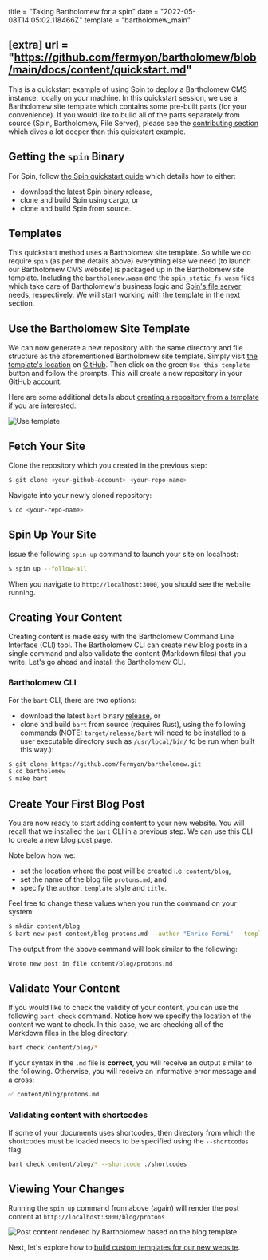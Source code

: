 title = "Taking Bartholomew for a spin"
date = "2022-05-08T14:05:02.118466Z"
template = "bartholomew_main"

[extra]
url = "https://github.com/fermyon/bartholomew/blob/main/docs/content/quickstart.md"
---
This is a quickstart example of using Spin to deploy a Bartholomew CMS instance, locally on your machine. In this quickstart session, we use a Bartholomew site template which contains some pre-built parts (for your convenience). If you would like to build all of the parts separately from source (Spin, Bartholomew, File Server), please see the [contributing section](https://bartholomew.fermyon.dev/contributing) which dives a lot deeper than this quickstart example.

## Getting the `spin` Binary

For Spin, follow [the Spin quickstart guide](https://spin.fermyon.dev/quickstart) which details how to either:
- download the latest Spin binary release,
- clone and build Spin using cargo, or
- clone and build Spin from source.

## Templates

This quickstart method uses a Bartholomew site template. So while we do require `spin` (as per the details above) everything else we need (to launch our Bartholomew CMS website) is packaged up in the Bartholomew site template. Including the `bartholomew.wasm` and the `spin_static_fs.wasm` files which take care of Bartholomew's business logic and [Spin's file server](https://github.com/fermyon/spin-fileserver) needs, respectively. We will start working with the template in the next section.

## Use the Bartholomew Site Template

We can now generate a new repository with the same directory and file structure as the aforementioned Bartholomew site template. Simply visit [the template's location](https://github.com/fermyon/bartholomew-site-template) on [GitHub](https://github.com/fermyon/bartholomew-site-template). Then click on the green `Use this template` button and follow the prompts. This will create a new repository in your GitHub account.

Here are some additional details about [creating a repository from a template](https://docs.github.com/en/repositories/creating-and-managing-repositories/creating-a-repository-from-a-template) if you are interested.

![Use template](../static/image/docs/use-template.png)

## Fetch Your Site

Clone the repository which you created in the previous step: 

```bash
$ git clone <your-github-account> <your-repo-name>
```

Navigate into your newly cloned repository:

```bash
$ cd <your-repo-name>
```

## Spin Up Your Site

Issue the following `spin up` command to launch your site on localhost:

```bash
$ spin up --follow-all
```

When you navigate to `http://localhost:3000`, you should see the website running.

## Creating Your Content

Creating content is made easy with the Bartholomew Command Line Interface (CLI) tool. The Bartholomew CLI can create new blog posts in a single command and also validate the content (Markdown files) that you write. Let's go ahead and install the Bartholomew CLI.

### Bartholomew CLI

For the `bart` CLI, there are two options:
- download the latest `bart` binary [release](https://github.com/fermyon/bartholomew/releases/), or
- clone and build `bart` from source (requires Rust), using the following commands (NOTE: `target/release/bart` will need to be installed to a user executable directory such as `/usr/local/bin/` to be run when built this way.):

```bash
$ git clone https://github.com/fermyon/bartholomew.git
$ cd bartholomew
$ make bart
```

## Create Your First Blog Post

You are now ready to start adding content to your new website. You will recall that we installed the `bart` CLI in a previous step. We can use this CLI to create a new blog post page.

Note below how we:
- set the location where the post will be created i.e. `content/blog`,
- set the name of the blog file `protons.md`, and
- specify the `author`, `template` style and `title`.

Feel free to change these values when you run the command on your system:

```bash
$ mkdir content/blog
$ bart new post content/blog protons.md --author "Enrico Fermi" --template "blog" --title "On the Recombination of Neutrons and Protons"
```

The output from the above command will look similar to the following:

```bash
Wrote new post in file content/blog/protons.md
```

## Validate Your Content

If you would like to check the validity of your content, you can use the following `bart check` command. Notice how we specify the location of the content we want to check. In this case, we are checking all of the Markdown files in the blog directory:

```bash
bart check content/blog/*
```

If your syntax in the `.md` file is **correct**, you will receive an output similar to the following. Otherwise, you will receive an informative error message and a cross:

```bash
✅ content/blog/protons.md
```

### Validating content with shortcodes

If some of your documents uses shortcodes, then directory from which the shortcodes must be loaded needs to be specified using the `--shortcodes` flag.

```bash
bart check content/blog/* --shortcode ./shortcodes
```

## Viewing Your Changes

Running the `spin up` command from above (again) will render the post content at `http://localhost:3000/blog/protons`

![Post content rendered by Bartholomew based on the blog template](../static/image/docs/bart-new-post.png)

Next, let's explore how to [build custom templates for our new website](./templates.md).
